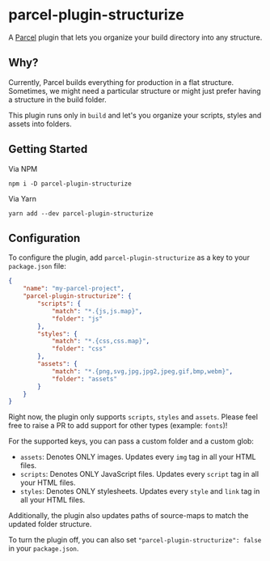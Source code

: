 # parcel-plugin-structurize

A [Parcel][parcel] plugin that lets you organize your build directory into any structure.

## Why?

Currently, Parcel builds everything for production in a flat structure. Sometimes, we might need a particular structure or might just prefer having a structure in the build folder.

This plugin runs only in `build` and let's you organize your scripts, styles and assets into folders.

## Getting Started

Via NPM

```
npm i -D parcel-plugin-structurize
```

Via Yarn

```
yarn add --dev parcel-plugin-structurize
```

## Configuration

To configure the plugin, add `parcel-plugin-structurize` as a key to your `package.json` file:

```json
{
    "name": "my-parcel-project",
    "parcel-plugin-structurize": {
        "scripts": {
            "match": "*.{js,js.map}",
            "folder": "js"
        },
        "styles": {
            "match": "*.{css,css.map}",
            "folder": "css"
        },
        "assets": {
            "match": "*.{png,svg,jpg,jpg2,jpeg,gif,bmp,webm}",
            "folder": "assets"
        }
    }
}
```

Right now, the plugin only supports `scripts`, `styles` and `assets`. Please feel free to raise a PR to add support for other types (example: `fonts`)!

For the supported keys, you can pass a custom folder and a custom glob:

-   `assets`: Denotes ONLY images. Updates every `img` tag in all your HTML files.
-   `scripts`: Denotes ONLY JavaScript files. Updates every `script` tag in all your HTML files.
-   `styles`: Denotes ONLY stylesheets. Updates every `style` and `link` tag in all your HTML files.

Additionally, the plugin also updates paths of source-maps to match the updated folder structure.

To turn the plugin off, you can also set `"parcel-plugin-structurize": false` in your `package.json`.

[parcel]: https://parceljs.org
